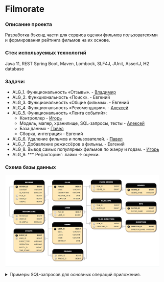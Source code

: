# **Filmorate**

### Описание проекта

Разработка бэкенд части для сервиса оценки фильмов пользователями и формирования рейтинга фильмов на их основе.

### Стек используемых технологий 

Java 11, REST Spring Boot, Maven, Lombock, SLF4J, JUnit, AssertJ, H2 database

### Задачи:

* ALG_1. Функциональность «Отзывы». - [Владимир](https://github.com/v-s-ganeev)
* ALG_2. Функциональность «Поиск». - Евгений
* ALG_3. Функциональность «Общие фильмы». - Евгений
* ALG_4. Функциональность «Рекомендации». - [Алексей](https://github.com/AlexeiEgorov)
* ALG_5. Функциональность «Лента событий»: 
  - Контроллер - [Игорь](https://github.com/IgorVasilievV)  
  - Модель, мапер, хранилище, SQL-запросы, тесты - [Алексей](https://github.com/AlexeiEgorov)
  - База данных - [Павел](https://github.com/NazarovPV)
  - Сборка, интеграция - Евгений
* ALG_6. Удаление фильмов и пользователей. - [Павел](https://github.com/NazarovPV)
* ALG_7. Добавление режиссёров в фильмы. - Евгений
* ALG_8. Вывод самых популярных фильмов по жанру и годам. - [Игорь](https://github.com/IgorVasilievV)
* ALG_9. *** Рефакторинг: лайки → оценки.


### Схема базы данных

![Схема базы данных.](Filmorate_data_base.jpg)


<details>

<summary>Примеры SQL-запросов для основных операций приложения.</summary>


Получение списка всех фильмов
```sql
SELECT *
FROM FILMS;
```
Получение списка всех пользователей
```sql
SELECT *
FROM USERS;
```
Получение списка 5 самых популярных фильмов
```sql
SELECT F.NAME AS TITLE,
COUNT(L.USER_ID) AS LIKES_VALUE
FROM FILMS AS F
LEFT JOIN LIKES AS L ON F.FILM_ID = L.FILM_ID
GROUP BY TITLE
ORDER BY LIKES_VALUE DESC
LIMIT 5;
```

Получение списка общих друзей с другим пользователем
```sql
SELECT U.NAME AS USER,
U2.NAME AS FRIEND
FROM USERS AS U
LEFT JOIN FRIENDS AS F ON U.USER_ID = F.USER_ID
LEFT JOIN USERS AS U2 ON F.FRIEND_ID = U2.USER_ID
WHERE U.USER_ID = 2 AND FRIEND_CONFIRM = true
ORDER BY FRIEND;
```

http://sqlfiddle.com/#!9/9d4e63/27
</details>

